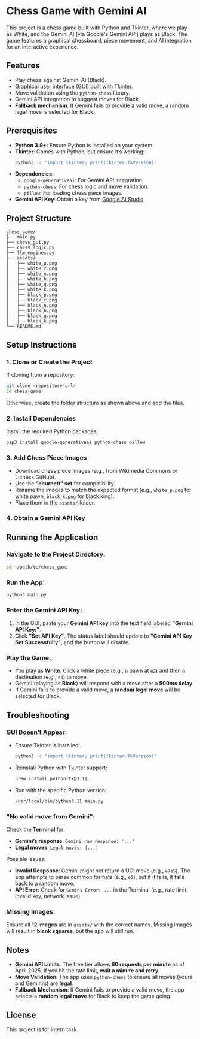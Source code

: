 # Chess Game with Gemini AI

This project is a chess game built with Python and Tkinter, where we play as White, and the Gemini AI (via Google's Gemini API) plays as Black. The game features a graphical chessboard, piece movement, and AI integration for an interactive experience.

## Features
- Play chess against Gemini AI (Black).
- Graphical user interface (GUI) built with Tkinter.
- Move validation using the `python-chess` library.
- Gemini API integration to suggest moves for Black.
- **Fallback mechanism**: If Gemini fails to provide a valid move, a random legal move is selected for Black.

## Prerequisites
- **Python 3.9+**: Ensure Python is installed on your system.
- **Tkinter**: Comes with Python, but ensure it’s working:
  ```sh
  python3 -c "import tkinter; print(tkinter.TkVersion)"
  ```
- **Dependencies**:
  - `google-generativeai`: For Gemini API integration.
  - `python-chess`: For chess logic and move validation.
  - `pillow`: For loading chess piece images.
- **Gemini API Key**: Obtain a key from [Google AI Studio](https://aistudio.google.com/).

## Project Structure
```
chess_game/
├── main.py              
├── chess_gui.py         
├── chess_logic.py       
├── llm_engines.py       
├── assets/              
│   ├── white_p.png
│   ├── white_r.png
│   ├── white_n.png
│   ├── white_b.png
│   ├── white_q.png
│   ├── white_k.png
│   ├── black_p.png
│   ├── black_r.png
│   ├── black_n.png
│   ├── black_b.png
│   ├── black_q.png
│   ├── black_k.png
└── README.md            
```

## Setup Instructions

### 1. Clone or Create the Project
If cloning from a repository:
```sh
git clone <repository-url>
cd chess_game
```
Otherwise, create the folder structure as shown above and add the files.

### 2. Install Dependencies
Install the required Python packages:
```sh
pip3 install google-generativeai python-chess pillow
```

### 3. Add Chess Piece Images
- Download chess piece images (e.g., from Wikimedia Commons or Lichess GitHub).
- Use the **"cburnett" set** for compatibility.
- Rename the images to match the expected format (e.g., `white_p.png` for white pawn, `black_k.png` for black king).
- Place them in the `assets/` folder.

### 4. Obtain a Gemini API Key


## Running the Application

### Navigate to the Project Directory:
```sh
cd ~/path/to/chess_game
```

### Run the App:
```sh
python3 main.py
```

### Enter the Gemini API Key:
1. In the GUI, paste your **Gemini API key** into the text field labeled **"Gemini API Key:"**.
2. Click **"Set API Key"**. The status label should update to **"Gemini API Key Set Successfully"**, and the button will disable.

### Play the Game:
- You play as **White**. Click a white piece (e.g., a pawn at `e2`) and then a destination (e.g., `e4`) to move.
- Gemini (playing as **Black**) will respond with a move after a **500ms delay**.
- If Gemini fails to provide a valid move, a **random legal move** will be selected for Black.

## Troubleshooting

### GUI Doesn’t Appear:
- Ensure Tkinter is installed:
  ```sh
  python3 -c "import tkinter; print(tkinter.TkVersion)"
  ```
- Reinstall Python with Tkinter support:
  ```sh
  brew install python-tk@3.11
  ```
- Run with the specific Python version:
  ```sh
  /usr/local/bin/python3.11 main.py
  ```
### "No valid move from Gemini":
Check the **Terminal** for:
- **Gemini’s response**: `Gemini raw response: '...'`
- **Legal moves**: `Legal moves: [...]`

Possible issues:
- **Invalid Response**: Gemini might not return a UCI move (e.g., `e7e5`). The app attempts to parse common formats (e.g., `e5`), but if it fails, it falls back to a random move.
- **API Error**: Check for `Gemini Error: ...` in the Terminal (e.g., rate limit, invalid key, network issue).

### Missing Images:
Ensure all **12 images** are in `assets/` with the correct names. Missing images will result in **blank squares**, but the app will still run.

## Notes
- **Gemini API Limits**: The free tier allows **60 requests per minute** as of April 2025. If you hit the rate limit, **wait a minute and retry**.
- **Move Validation**: The app uses `python-chess` to ensure all moves (yours and Gemini’s) are **legal**.
- **Fallback Mechanism**: If Gemini fails to provide a valid move, the app selects a **random legal move** for Black to keep the game going.



## License
This project is for intern task.
